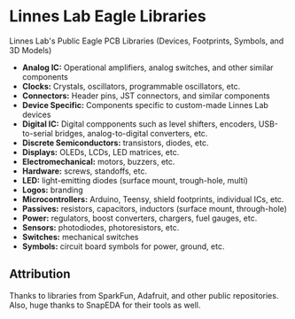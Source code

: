 # Linnes Lab Eagle Libraries
Linnes Lab's Public Eagle PCB Libraries (Devices, Footprints, Symbols, and 3D Models)

- **Analog IC:** Operational amplifiers, analog switches, and other similar components
- **Clocks:** Crystals, oscillators, programmable oscillators, etc.
- **Connectors:** Header pins, JST connectors, and similar components
- **Device Specific:** Components specific to custom-made Linnes Lab devices
- **Digital IC:** Digital compponents such as level shifters, encoders, USB-to-serial bridges, analog-to-digital converters, etc.
- **Discrete Semiconductors:** transistors, diodes, etc.
- **Displays:** OLEDs, LCDs, LED matrices, etc.
- **Electromechanical:** motors, buzzers, etc.
- **Hardware:** screws, standoffs, etc.
- **LED:** light-emitting diodes (surface mount, trough-hole, multi)
- **Logos:** branding
- **Microcontrollers:** Arduino, Teensy, shield footprints, individual ICs, etc.
- **Passives:** resistors, capacitors, inductors (surface mount, through-hole)
- **Power:** regulators, boost converters, chargers, fuel gauges, etc.
- **Sensors:** photodiodes, photoresistors, etc.
- **Switches:** mechanical switches
- **Symbols:** circuit board symbols for power, ground, etc.


## Attribution
Thanks to libraries from SparkFun, Adafruit, and other public repositories. Also, huge thanks to SnapEDA for their tools as well.
